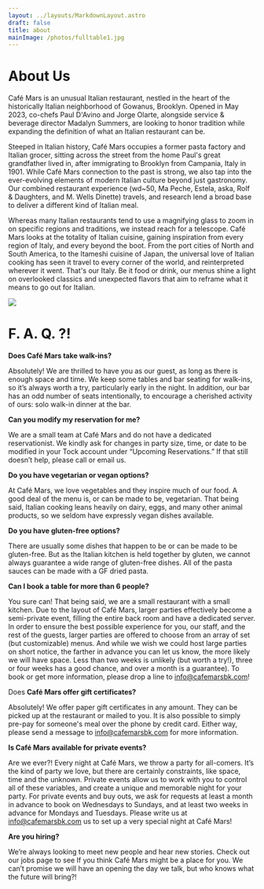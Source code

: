 ```yaml
---
layout: ../layouts/MarkdownLayout.astro
draft: false
title: about
mainImage: /photos/fulltable1.jpg
---
```


# About Us

Café Mars is an unusual Italian restaurant, nestled in the heart of the historically Italian neighborhood of Gowanus, Brooklyn. Opened in May 2023, co-chefs Paul D'Avino and Jorge Olarte, alongside service & beverage director Madalyn Summers, are looking to honor tradition while expanding the definition of what an Italian restaurant can be.

Steeped in Italian history, Café Mars occupies a former pasta factory and Italian grocer, sitting across the street from the home Paul's great grandfather lived in, after immigrating to Brooklyn from Campania, Italy in 1901. While Café Mars connection to the past is strong, we also tap into the ever-evolving elements of modern Italian culture beyond just gastronomy. Our combined restaurant experience (wd~50, Ma Peche, Estela, aska, Rolf & Daughters, and M. Wells Dinette) travels, and research lend a broad base to deliver a different kind of Italian meal.

Whereas many Italian restaurants tend to use a magnifying glass to zoom in on specific regions and traditions, we instead reach for a telescope. Café Mars looks at the totality of Italian cuisine, gaining inspiration from every region of Italy, and every beyond the boot. From the port cities of North and South America, to the Itameshi cuisine of Japan, the universal love of Italian cooking has seen it travel to every corner of the world, and reinterpreted wherever it went. That's our Italy. Be it food or drink, our menus shine a light on overlooked classics and unexpected flavors that aim to reframe what it means to go out for Italian.

![](/nightwindowfront.png)

# F. A. Q. ?!

**Does Café Mars take walk-ins?**

Absolutely! We are thrilled to have you as our guest, as long as there is enough space and time. We keep some tables and bar seating for walk-ins, so it’s always worth a try, particularly early in the night. In addition, our bar has an odd number of seats intentionally, to encourage a cherished activity of ours: solo walk-in dinner at the bar.

**Can you modify my reservation for me?**

We are a small team at Café Mars and do not have a dedicated reservationist. We kindly ask for changes in party size, time, or date to be modified in your Tock account under “Upcoming Reservations.” If that still doesn’t help, please call or email us. 

**Do you have vegetarian or vegan options?**

At Café Mars, we love vegetables and they inspire much of our food. A good deal of the menu is, or can be made to be, vegetarian. That being said, Italian cooking leans heavily on dairy, eggs, and many other animal products, so we seldom have expressly vegan dishes available.

**Do you have gluten-free options?**

There are usually some dishes that happen to be or can be made to be gluten-free. But as the Italian kitchen is held together by gluten, we cannot always guarantee a wide range of gluten-free dishes. All of the pasta sauces can be made with a GF dried pasta. 

**Can I book a table for more than 6 people?**

You sure can! That being said, we are a small restaurant with a small kitchen. Due to the layout of Café Mars, larger parties effectively become a semi-private event, filling the entire back room and have a dedicated server. In order to ensure the best possible experience for you, our staff, and the rest of the guests, larger parties are offered to choose from an array of set (but customizable) menus. And while we wish we could host large parties on short notice, the farther in advance you can let us know, the more likely we will have space. Less than two weeks is unlikely (but worth a try!), three or four weeks has a good chance, and over a month is a guarantee). To book or get more information, please drop a line to [info@cafemarsbk.com](mailto:info@cafemarsbk.com "info@cafemarsbk.com")!

Does **Café Mars offer gift certificates?**

Absolutely! We offer paper gift certificates in any amount. They can be picked up at the restaurant or mailed to you. It is also possible to simply pre-pay for someone's meal over the phone by credit card. Either way, please send a message to [info@cafemarsbk.com](mailto:info@cafemarsbk.com "info@cafemarsbk.com") for more information.

**Is Café Mars available for private events?**

Are we ever?! Every night at Café Mars, we throw a party for all-comers. It’s the kind of party we love, but there are certainly constraints, like space, time and the unknown. Private events allow us to work with you to control all of these variables, and create a unique and memorable night for your party. For private events and buy outs, we ask for requests at least a month in advance to book on Wednesdays to Sundays, and at least two weeks in advance for Mondays and Tuesdays. Please write us at [info@cafemarsbk.com](mailto:info@cafemarsbk.com "info@cafemarsbk.com") us to set up a very special night at Café Mars!

**Are you hiring?**

We’re always looking to meet new people and hear new stories. Check out our jobs page to see If you think Café Mars might be a place for you. We can’t promise we will have an opening the day we talk, but who knows what the future will bring?!
